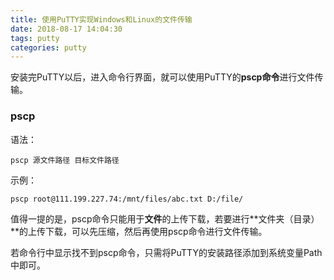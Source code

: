 ```yaml
---
title: 使用PuTTY实现Windows和Linux的文件传输
date: 2018-08-17 14:04:30
tags: putty
categories: putty
---
```


安装完PuTTY以后，进入命令行界面，就可以使用PuTTY的**pscp命令**进行文件传输。

### pscp

语法：

```shell
pscp 源文件路径 目标文件路径
```

<!--more-->

示例：

```shell
pscp root@111.199.227.74:/mnt/files/abc.txt D:/file/
```

值得一提的是，pscp命令只能用于**文件**的上传下载，若要进行**文件夹（目录）**的上传下载，可以先压缩，然后再使用pscp命令进行文件传输。

若命令行中显示找不到pscp命令，只需将PuTTY的安装路径添加到系统变量Path中即可。

